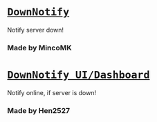 # [`DownNotify`](https://github.com/Minco-inc/DownNotify/)
Notify server down!
### Made by MincoMK

# [`DownNotify UI/Dashboard`](https://github.com/Minco-inc/DownNotify/tree/ui)
Notify online, if server is down!
### Made by Hen2527
